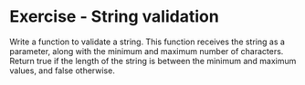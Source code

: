 # Exercise - String validation

Write a function to validate a string. This function receives the string as a parameter, along with the minimum and maximum number of characters. Return true if the length of the string is between the minimum and maximum values, and false otherwise.
